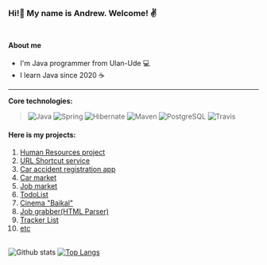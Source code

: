 ### Hi!👋 My name is Andrew. Welcome! ✌️ <br><br>

#### About me
- I'm Java programmer from Ulan-Ude 💻
- I learn Java since 2020 ☕

---
<b>Core technologies:</b>
> ![Java](https://img.shields.io/badge/Java-%3E%3D8-orange)
![Spring](https://img.shields.io/badge/Spring-%3E%3D2-brightgreen)
![Hibernate](https://img.shields.io/badge/Hibernate-%3E%3D5-yellow)
![Maven](https://img.shields.io/badge/Maven-3-red)
![PostgreSQL](https://img.shields.io/badge/PostgreSQL-%3E%3D9-blue)
![Travis](https://img.shields.io/badge/Travis-CI-green)

#### Here is my projects:<br>
1. [Human Resources project](https://github.com/AndrewBurUU/hunt4.pro/tree/develop)
2. [URL Shortcut service](https://github.com/AndrewBurUU/job4j_url_shortcut)
3. [Car accident registration app](https://github.com/AndrewBurUU/job4j_accidents)
4. [Car market](https://github.com/AndrewBurUU/job4j_cars)
5. [Job market](https://github.com/AndrewBurUU/job4j_dreamjob)
6. [TodoList](https://github.com/AndrewBurUU/job4j_todo)
7. [Cinema "Baikal"](https://github.com/AndrewBurUU/job4j_cinema)
8. [Job grabber(HTML Parser)](https://github.com/AndrewBurUU/job4j_grabber)
9. [Tracker List](https://github.com/AndrewBurUU/job4j_tracker)
10. [etc](https://github.com/AndrewBurUU?tab=repositories)<br><br>

![Github stats](https://github-readme-stats.vercel.app/api?username=AndrewBurUU&hide=stars,prs,issues,contribs)
[![Top Langs](https://github-readme-stats.vercel.app/api/top-langs/?username=AndrewBurUU&layout=compact)](https://github.com/AndrewBurUU/github-readme-stats)
